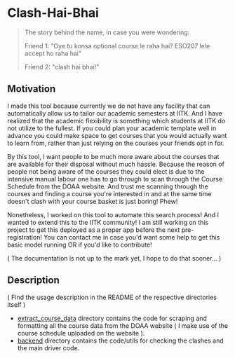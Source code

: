 # Clash-Hai-Bhai


> The story behind the name, in case you were wondering: 
>
> Friend 1: "Oye tu konsa optional course le raha hai? ESO207 lele accept ho raha hai"
>
> Friend 2: "clash hai bhai!"

## Motivation

I made this tool because currently we do not have any facility that can automatically allow us to tailor our academic semesters at IITK. And I have realized that the academic flexibility is something which students at IITK do not utilize to the fullest. If you could plan your academic template well in advance you could make space to get courses that you would actually want to learn from, rather than just relying on the courses your friends opt in for. 

By this tool, I want people to be much more aware about the courses that are available for their disposal without much hassle. Because the reason of people not being aware of the courses they could elect is due to the intensive manual labour one has to go through to scan through the Course Schedule from the DOAA website. And trust me scanning through the courses and finding a course you're interested in and at the same time doesn't clash with your course basket is just boring! Phew!

Nonetheless, I worked on this tool to automate this search process! And I wanted to extend this to the IITK community! I am still working on this project to get this deployed as a proper app before the next pre-registration! You can contact me in case you'd want some help to get this basic model running OR if you'd like to contribute!

( The documentation is not up to the mark yet, I hope to do that sooner... )

## Description

( Find the usage description in the README of the respective directories itself )

* [extract_course_data](extract_course_data) directory contains the code for scraping and formatting all the course data from the DOAA website ( I make use of the course schedule uploaded on the website ). 
* [backend](backend) directory contains the code/utils for checking the clashes and the main driver code. 

